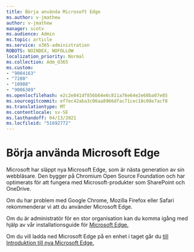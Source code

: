 ```yaml
---
title: Börja använda Microsoft Edge
ms.author: v-jmathew
author: v-jmathew
manager: scotv
ms.audience: Admin
ms.topic: article
ms.service: o365-administration
ROBOTS: NOINDEX, NOFOLLOW
localization_priority: Normal
ms.collection: Adm_O365
ms.custom:
- "9004163"
- "7280"
- "10908"
- "9006389"
ms.openlocfilehash: e2c2e041df856b64e6c811a76e64e2e60ba07e85
ms.sourcegitcommit: ef7ec42aba3c06aa8966dfac71cec18c08e7acf8
ms.translationtype: MT
ms.contentlocale: sv-SE
ms.lasthandoff: 04/13/2021
ms.locfileid: "51692772"
---
```

# <a name="start-using-microsoft-edge"></a>Börja använda Microsoft Edge

Microsoft har släppt nya Microsoft Edge, som är nästa generation av sin webbläsare. Den bygger på Chromium Open Source Foundation och har optimerats för att fungera med Microsoft-produkter som SharePoint och OneDrive.

Om du har problem med Google Chrome, Mozilla Firefox eller Safari rekommenderar vi att du använder Microsoft Edge.

Om du är administratör för en stor organisation kan du komma igång med hjälp av vår installationsguide för [Microsoft Edge.](https://go.microsoft.com/fwlink/?linkid=2142423)

Om du vill ladda ned Microsoft Edge på en enhet i taget går du [till Introduktion till nya Microsoft Edge.](https://go.microsoft.com/fwlink/?linkid=2141049)
